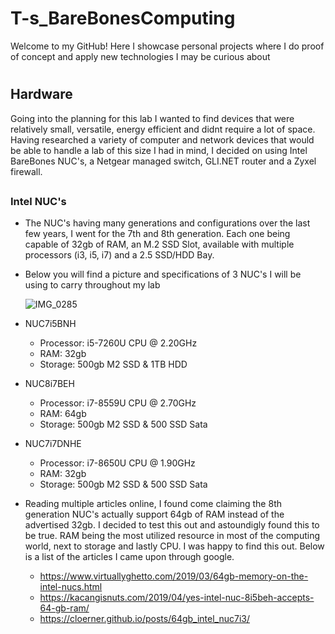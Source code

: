 # <h1>T-s_BareBonesComputing
Welcome to my GitHub! Here I  showcase personal projects where I do proof of concept and apply new technologies I may be curious about
# <h2>Hardware
Going into the planning for this lab I wanted to find devices that were relatively small, versatile, energy efficient and didnt require a lot of space.
Having researched a variety of computer and network devices that would be able to handle a lab of this size I had in mind, I decided on using Intel BareBones NUC's, a Netgear managed switch, GLI.NET router and a Zyxel firewall.
 

## <h3>Intel NUC's
  *  The NUC's having many generations and configurations over the last few years, I went for the 7th and 8th generation. Each one being capable of 32gb of RAM, an M.2 SSD Slot, available with multiple processors (i3, i5, i7) and a 2.5 SSD/HDD Bay.
* Below you will find a picture and specifications of 3 NUC's I will be using to carry throughout my lab


   ![IMG_0285](https://user-images.githubusercontent.com/67407192/115975104-c6e9b280-a516-11eb-9f60-9742850b5acc.JPG)


 * NUC7i5BNH
   *  Processor:  i5-7260U CPU @ 2.20GHz
   *  RAM: 32gb
   *  Storage: 500gb M2 SSD & 1TB HDD
  
 * NUC8i7BEH
   *  Processor:  i7-8559U CPU @ 2.70GHz
   *  RAM: 64gb 
   *  Storage:  500gb M2 SSD & 500 SSD Sata
  
 * NUC7i7DNHE
   *  Processor:  i7-8650U CPU @ 1.90GHz
   *  RAM: 32gb
   *  Storage:  500gb M2 SSD & 500 SSD Sata

 * Reading multiple articles online, I found come claiming the 8th generation NUC's actually support 64gb of RAM instead of the advertised 32gb. I decided to test this out and astoundigly found this to be true. RAM being the most utilized resource in most of the computing world, next to storage and lastly CPU. I was happy to find this out. Below is a list of the articles I came upon through google.
   *  https://www.virtuallyghetto.com/2019/03/64gb-memory-on-the-intel-nucs.html
   *  https://kacangisnuts.com/2019/04/yes-intel-nuc-8i5beh-accepts-64-gb-ram/
   *  https://cloerner.github.io/posts/64gb_intel_nuc7i3/
